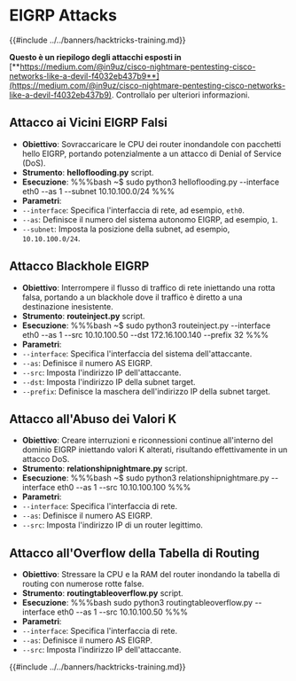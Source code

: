 # EIGRP Attacks

{{#include ../../banners/hacktricks-training.md}}

**Questo è un riepilogo degli attacchi esposti in** [**https://medium.com/@in9uz/cisco-nightmare-pentesting-cisco-networks-like-a-devil-f4032eb437b9**](https://medium.com/@in9uz/cisco-nightmare-pentesting-cisco-networks-like-a-devil-f4032eb437b9). Controllalo per ulteriori informazioni.

## **Attacco ai Vicini EIGRP Falsi**

- **Obiettivo**: Sovraccaricare le CPU dei router inondandole con pacchetti hello EIGRP, portando potenzialmente a un attacco di Denial of Service (DoS).
- **Strumento**: **helloflooding.py** script.
- **Esecuzione**:
%%%bash
~$ sudo python3 helloflooding.py --interface eth0 --as 1 --subnet 10.10.100.0/24
%%%
- **Parametri**:
- `--interface`: Specifica l'interfaccia di rete, ad esempio, `eth0`.
- `--as`: Definisce il numero del sistema autonomo EIGRP, ad esempio, `1`.
- `--subnet`: Imposta la posizione della subnet, ad esempio, `10.10.100.0/24`.

## **Attacco Blackhole EIGRP**

- **Obiettivo**: Interrompere il flusso di traffico di rete iniettando una rotta falsa, portando a un blackhole dove il traffico è diretto a una destinazione inesistente.
- **Strumento**: **routeinject.py** script.
- **Esecuzione**:
%%%bash
~$ sudo python3 routeinject.py --interface eth0 --as 1 --src 10.10.100.50 --dst 172.16.100.140 --prefix 32
%%%
- **Parametri**:
- `--interface`: Specifica l'interfaccia del sistema dell'attaccante.
- `--as`: Definisce il numero AS EIGRP.
- `--src`: Imposta l'indirizzo IP dell'attaccante.
- `--dst`: Imposta l'indirizzo IP della subnet target.
- `--prefix`: Definisce la maschera dell'indirizzo IP della subnet target.

## **Attacco all'Abuso dei Valori K**

- **Obiettivo**: Creare interruzioni e riconnessioni continue all'interno del dominio EIGRP iniettando valori K alterati, risultando effettivamente in un attacco DoS.
- **Strumento**: **relationshipnightmare.py** script.
- **Esecuzione**:
%%%bash
~$ sudo python3 relationshipnightmare.py --interface eth0 --as 1 --src 10.10.100.100
%%%
- **Parametri**:
- `--interface`: Specifica l'interfaccia di rete.
- `--as`: Definisce il numero AS EIGRP.
- `--src`: Imposta l'indirizzo IP di un router legittimo.

## **Attacco all'Overflow della Tabella di Routing**

- **Obiettivo**: Stressare la CPU e la RAM del router inondando la tabella di routing con numerose rotte false.
- **Strumento**: **routingtableoverflow.py** script.
- **Esecuzione**:
%%%bash
sudo python3 routingtableoverflow.py --interface eth0 --as 1 --src 10.10.100.50
%%%
- **Parametri**:
- `--interface`: Specifica l'interfaccia di rete.
- `--as`: Definisce il numero AS EIGRP.
- `--src`: Imposta l'indirizzo IP dell'attaccante.

{{#include ../../banners/hacktricks-training.md}}
